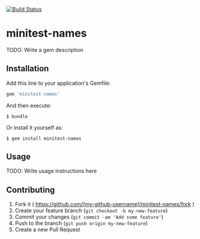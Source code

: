 [![Build Status](https://travis-ci.org/masami256/minitest-names.svg?branch=master)](https://travis-ci.org/masami256/minitest-names)

# minitest-names

TODO: Write a gem description

## Installation

Add this line to your application's Gemfile:

```ruby
gem 'minitest-names'
```

And then execute:

    $ bundle

Or install it yourself as:

    $ gem install minitest-names

## Usage

TODO: Write usage instructions here

## Contributing

1. Fork it ( https://github.com/[my-github-username]/minitest-names/fork )
2. Create your feature branch (`git checkout -b my-new-feature`)
3. Commit your changes (`git commit -am 'Add some feature'`)
4. Push to the branch (`git push origin my-new-feature`)
5. Create a new Pull Request
